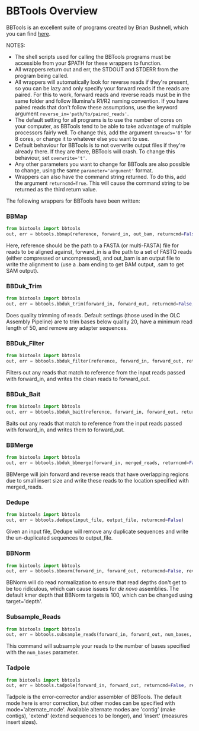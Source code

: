 # BBTools Overview

BBTools is an excellent suite of programs created by Brian Bushnell, which you can find [here](https://jgi.doe.gov/data-and-tools/bbtools/).

NOTES: 

- The shell scripts used for calling the BBTools programs must be accessible from your $PATH for these wrappers to function.
- All wrappers return out and err, the STDOUT and STDERR from the program being called.
- All wrappers will automatically look for reverse reads if they're present, so you can be lazy and only specify your forward reads if the reads are paired. For this to work, forward reads and reverse
reads must be in the same folder and follow Illumina's R1/R2 naming convention. If you have paired reads that don't follow these assumptions, use the keyword argument `reverse_in='path/to/paired_reads'`.
- The default setting for all programs is to use the number of cores on your computer, as BBTools tend to be able to take advantage of multiple processors fairly well. To change this, add the argument `threads='8'` for 8 cores, or change it to whatever else you want to use.
- Default behaviour for BBTools is to not overwrite output files if they're already there. If they are there, BBTools will crash. To change this behaviour, set `overwrite='t'`.
- Any other parameters you want to change for BBTools are also possible to change, using the same `parameter='argument'` format.
- Wrappers can also have the command string returned. To do this, add the argument `returncmd=True`. This will cause the 
command string to be returned as the third return value.

The following wrappers for BBTools have been written:

### BBMap

```python
from biotools import bbtools
out, err = bbtools.bbmap(reference, forward_in, out_bam, returncmd=False, reverse_in='NA')
```

Here, reference should be the path to a FASTA (or multi-FASTA) file for reads to be aligned against, forward\_in is a the path to a set of FASTQ reads (either compressed or uncompressed), and out\_bam is
an output file to write the alignment to (use a .bam ending to get BAM output, .sam to get SAM output).


### BBDuk_Trim

```python
from biotools import bbtools
out, err = bbtools.bbduk_trim(forward_in, forward_out, returncmd=False, reverse_in='NA', reverse_out='NA')
```

Does quality trimming of reads. Default settings (those used in the OLC Assembly Pipeline) are to trim bases below quality 20, have a minimum read length of 50, and remove any adapter sequences.


### BBDuk_Filter

```python
from biotools import bbtools
out, err = bbtools.bbduk_filter(reference, forward_in, forward_out, returncmd=False, reverse_in='NA', reverse_out='NA')
```

Filters out any reads that match to reference from the input reads passed with forward\_in, and writes the clean reads to forward\_out.

### BBDuk_Bait

```python
from biotools import bbtools
out, err = bbtools.bbduk_bait(reference, forward_in, forward_out, returncmd=False, reverse_in='NA', reverse_out='NA')
```

Baits out any reads that match to reference from the input reads passed with forward\_in, and writes them to forward\_out. 

### BBMerge

```python
from biotools import bbtools
out, err = bbtools.bbduk_bbmerge(forward_in, merged_reads, returncmd=False, reverse_in='NA')
```

BBMerge will join forward and reverse reads that have overlapping regions due to small insert size and write these reads to the location specified with merged\_reads.

### Dedupe

```python
from biotools import bbtools
out, err = bbtools.dedupe(input_file, output_file, returncmd=False)
```

Given an input file, Dedupe will remove any duplicate sequences and write the un-duplicated sequences to output\_file.

### BBNorm

```python
from biotools import bbtools
out, err = bbtools.bbnorm(forward_in, forward_out, returncmd=False, reverse_in='NA', reverse_out='NA')
```

BBNorm will do read normalization to ensure that read depths don't get to be too ridiculous, which can cause issues for _de novo_ assemblies. The default kmer depth that BBNorm targets is 100, which can 
be changed using target='depth'.

### Subsample_Reads

```python
from biotools import bbtools
out, err = bbtools.subsample_reads(forward_in, forward_out, num_bases, returncmd=False, reverse_in='NA', reverse_out='NA')
```

This command will subsample your reads to the number of bases specified with the `num_bases` parameter. 

### Tadpole

```python
from biotools import bbtools
out, err = bbtools.tadpole(forward_in, forward_out, returncmd=False, reverse_in='NA', reverse_out='NA', mode='correct')
```

Tadpole is the error-corrector and/or assembler of BBTools. The default mode here is error correction, but other modes can be specified with mode='alternate_mode'. Available alternate modes are 'contig' (make contigs), 'extend' (extend sequences to be longer), and 'insert' (measures insert sizes).
